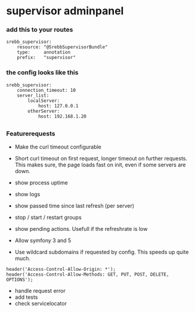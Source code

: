 # supervisor adminpanel

### add this to your routes
```
srebb_supervisor:
    resource: "@SrebbSupervisorBundle"
    type:     annotation
    prefix:   "supervisor"
```

### the config looks like this
```
srebb_supervisor:
    connection_timeout: 10
    server_list:
        localServer:
            host: 127.0.0.1
        otherServer:
            host: 192.168.1.20

```

##
##

### Featurerequests 
- Make the curl timeout configurable
- Short curl timeout on first request, longer timeout on further requests.
This makes sure, the page loads fast on init, even if some servers are down.

- show process uptime
- show logs
- show passed time since last refresh (per server)
- stop / start / restart groups
- show pending actions. Usefull if the refreshrate is low
- Allow symfony 3 and 5
- Use wildcard subdomains if requested by config. This speeds up quite much.

```
header('Access-Control-Allow-Origin: *');
header('Access-Control-Allow-Methods: GET, PUT, POST, DELETE, OPTIONS');
``` 
- handle request error
- add tests
- check servicelocator
